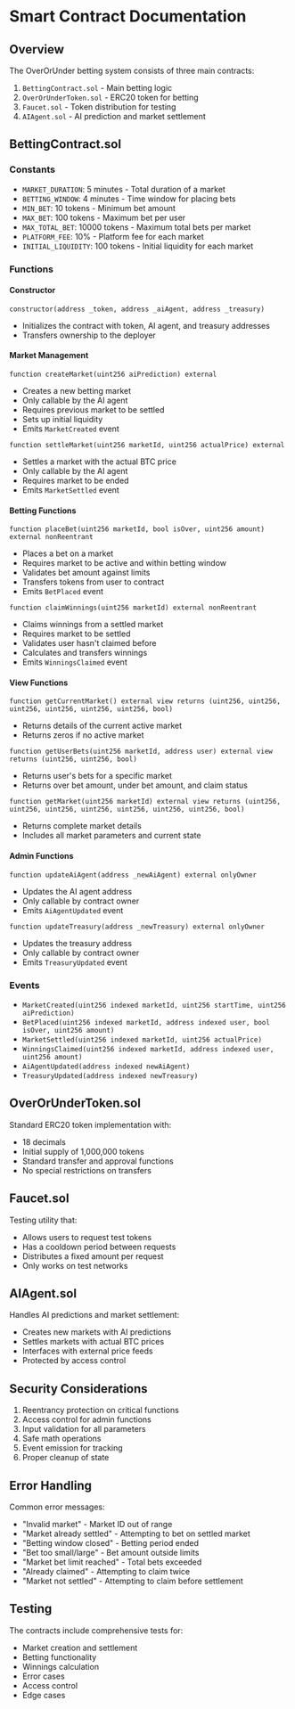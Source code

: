 # Smart Contract Documentation

## Overview
The OverOrUnder betting system consists of three main contracts:
1. `BettingContract.sol` - Main betting logic
2. `OverOrUnderToken.sol` - ERC20 token for betting
3. `Faucet.sol` - Token distribution for testing
4. `AIAgent.sol` - AI prediction and market settlement

## BettingContract.sol

### Constants
- `MARKET_DURATION`: 5 minutes - Total duration of a market
- `BETTING_WINDOW`: 4 minutes - Time window for placing bets
- `MIN_BET`: 10 tokens - Minimum bet amount
- `MAX_BET`: 100 tokens - Maximum bet per user
- `MAX_TOTAL_BET`: 10000 tokens - Maximum total bets per market
- `PLATFORM_FEE`: 10% - Platform fee for each market
- `INITIAL_LIQUIDITY`: 100 tokens - Initial liquidity for each market

### Functions

#### Constructor
```solidity
constructor(address _token, address _aiAgent, address _treasury)
```
- Initializes the contract with token, AI agent, and treasury addresses
- Transfers ownership to the deployer

#### Market Management
```solidity
function createMarket(uint256 aiPrediction) external
```
- Creates a new betting market
- Only callable by the AI agent
- Requires previous market to be settled
- Sets up initial liquidity
- Emits `MarketCreated` event

```solidity
function settleMarket(uint256 marketId, uint256 actualPrice) external
```
- Settles a market with the actual BTC price
- Only callable by the AI agent
- Requires market to be ended
- Emits `MarketSettled` event

#### Betting Functions
```solidity
function placeBet(uint256 marketId, bool isOver, uint256 amount) external nonReentrant
```
- Places a bet on a market
- Requires market to be active and within betting window
- Validates bet amount against limits
- Transfers tokens from user to contract
- Emits `BetPlaced` event

```solidity
function claimWinnings(uint256 marketId) external nonReentrant
```
- Claims winnings from a settled market
- Requires market to be settled
- Validates user hasn't claimed before
- Calculates and transfers winnings
- Emits `WinningsClaimed` event

#### View Functions
```solidity
function getCurrentMarket() external view returns (uint256, uint256, uint256, uint256, uint256, uint256, bool)
```
- Returns details of the current active market
- Returns zeros if no active market

```solidity
function getUserBets(uint256 marketId, address user) external view returns (uint256, uint256, bool)
```
- Returns user's bets for a specific market
- Returns over bet amount, under bet amount, and claim status

```solidity
function getMarket(uint256 marketId) external view returns (uint256, uint256, uint256, uint256, uint256, uint256, uint256, bool)
```
- Returns complete market details
- Includes all market parameters and current state

#### Admin Functions
```solidity
function updateAiAgent(address _newAiAgent) external onlyOwner
```
- Updates the AI agent address
- Only callable by contract owner
- Emits `AiAgentUpdated` event

```solidity
function updateTreasury(address _newTreasury) external onlyOwner
```
- Updates the treasury address
- Only callable by contract owner
- Emits `TreasuryUpdated` event

### Events
- `MarketCreated(uint256 indexed marketId, uint256 startTime, uint256 aiPrediction)`
- `BetPlaced(uint256 indexed marketId, address indexed user, bool isOver, uint256 amount)`
- `MarketSettled(uint256 indexed marketId, uint256 actualPrice)`
- `WinningsClaimed(uint256 indexed marketId, address indexed user, uint256 amount)`
- `AiAgentUpdated(address indexed newAiAgent)`
- `TreasuryUpdated(address indexed newTreasury)`

## OverOrUnderToken.sol
Standard ERC20 token implementation with:
- 18 decimals
- Initial supply of 1,000,000 tokens
- Standard transfer and approval functions
- No special restrictions on transfers

## Faucet.sol
Testing utility that:
- Allows users to request test tokens
- Has a cooldown period between requests
- Distributes a fixed amount per request
- Only works on test networks

## AIAgent.sol
Handles AI predictions and market settlement:
- Creates new markets with AI predictions
- Settles markets with actual BTC prices
- Interfaces with external price feeds
- Protected by access control

## Security Considerations
1. Reentrancy protection on critical functions
2. Access control for admin functions
3. Input validation for all parameters
4. Safe math operations
5. Event emission for tracking
6. Proper cleanup of state

## Error Handling
Common error messages:
- "Invalid market" - Market ID out of range
- "Market already settled" - Attempting to bet on settled market
- "Betting window closed" - Betting period ended
- "Bet too small/large" - Bet amount outside limits
- "Market bet limit reached" - Total bets exceeded
- "Already claimed" - Attempting to claim twice
- "Market not settled" - Attempting to claim before settlement

## Testing
The contracts include comprehensive tests for:
- Market creation and settlement
- Betting functionality
- Winnings calculation
- Error cases
- Access control
- Edge cases 
